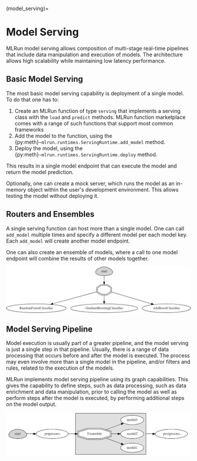(model_serving)=
# Model Serving

MLRun model serving allows composition of multi-stage real-time pipelines that include data manipulation and execution of models. The architecture allows high scalability while maintaining low latency performance.

## Basic Model Serving

The most basic model serving capability is deployment of a single model. To do that one has to:
1. Create an MLRun function of type `serving` that implements a serving class with the `load` and `predict` methods. MLRun function marketplace comes with a range of such functions that support most common frameworks
2. Add the model to the function, using the {py:meth}`~mlrun.runtimes.ServingRuntime.add_model` method.
3. Deploy the model, using the {py:meth}`~mlrun.runtimes.ServingRuntime.deploy` method.

This results in a single model endpoint that can execute the model and return the model prediction.

Optionally, one can create a mock server, which runs the model as an in-memory object within the user's development environment. This allows testing the model without deploying it.

## Routers and Ensembles

A single serving function can host more than a single model. One can call `add_model` multiple times and specify a different model per each model key. Each `add_model` will create another model endpoint.

One can also create an ensemble of models, where a call to one model endpoint will combine the results of other models together.

![model ensemble](../_static/images/model_ensemble.png)


## Model Serving Pipeline

Model execution is usually part of a greater pipeline, and the model serving is just a single step in that pipeline. Usually, there is a range of data processing that occurs before and after the model is executed. The process may even involve more than a single model in the pipeline, and/or filters and rules, related to the execution of the models.

MLRun implements model serving pipeline using its graph capabilities. This gives the capability to define steps, such as data processing, such as data enrichment and data manipulation, prior to calling the model as well as perform steps after the model is executed, by performing additional steps on the model output.

![model serving graph](../_static/images/model_serving_graph.png)
